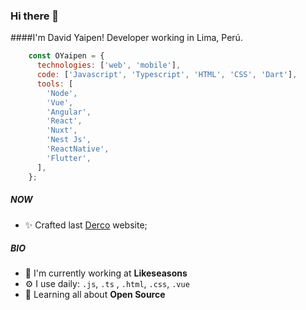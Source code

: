 ### Hi there 👋 
####I'm David Yaipen! Developer working in Lima, Perú.

```javascript
    const OYaipen = {
      technologies: ['web', 'mobile'],
      code: ['Javascript', 'Typescript', 'HTML', 'CSS', 'Dart'],
      tools: [
        'Node',
        'Vue',
        'Angular',
        'React',
        'Nuxt',
        'Nest Js',
        'ReactNative',
        'Flutter',
      ],
    };
```

##### NOW
- ✨ Crafted last [Derco](https://www.derco.com.pe) website;

##### BIO
- 🏢 I'm currently working at **Likeseasons**
- ⚙️ I use daily: `.js`, `.ts` , `.html`, `.css`, `.vue`
- 🌱 Learning all about **Open Source**



<!--
**OYaipen/OYaipen** is a ✨ _special_ ✨ repository because its `README.md` (this file) appears on your GitHub profile.

Here are some ideas to get you started:

- 🔭 I’m currently working on ...
- 🌱 I’m currently learning ...
- 👯 I’m looking to collaborate on ...
- 🤔 I’m looking for help with ...
- 💬 Ask me about ...
- 📫 How to reach me: ...
- 😄 Pronouns: ...
- ⚡ Fun fact: ...
-->

